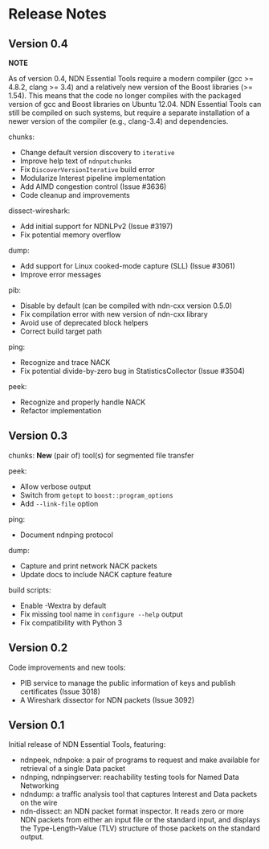 Release Notes
=============

## Version 0.4

**NOTE**

  As of version 0.4, NDN Essential Tools require a modern compiler (gcc >= 4.8.2, clang >= 3.4)
  and a relatively new version of the Boost libraries (>= 1.54).  This means that the code no
  longer compiles with the packaged version of gcc and Boost libraries on Ubuntu 12.04.
  NDN Essential Tools can still be compiled on such systems, but require a separate
  installation of a newer version of the compiler (e.g., clang-3.4) and dependencies.

chunks:
- Change default version discovery to `iterative`
- Improve help text of `ndnputchunks`
- Fix `DiscoverVersionIterative` build error
- Modularize Interest pipeline implementation
- Add AIMD congestion control (Issue #3636)
- Code cleanup and improvements

dissect-wireshark:
- Add initial support for NDNLPv2 (Issue #3197)
- Fix potential memory overflow

dump:
- Add support for Linux cooked-mode capture (SLL) (Issue #3061)
- Improve error messages

pib:
- Disable by default (can be compiled with ndn-cxx version 0.5.0)
- Fix compilation error with new version of ndn-cxx library
- Avoid use of deprecated block helpers
- Correct build target path

ping:
- Recognize and trace NACK
- Fix potential divide-by-zero bug in StatisticsCollector (Issue #3504)

peek:
- Recognize and properly handle NACK
- Refactor implementation

## Version 0.3

chunks: **New** (pair of) tool(s) for segmented file transfer

peek:
- Allow verbose output
- Switch from `getopt` to `boost::program_options`
- Add `--link-file` option

ping:
- Document ndnping protocol

dump:
- Capture and print network NACK packets
- Update docs to include NACK capture feature

build scripts:
- Enable -Wextra by default
- Fix missing tool name in `configure --help` output
- Fix compatibility with Python 3

## Version 0.2

Code improvements and new tools:

- PIB service to manage the public information of keys and publish certificates
  (Issue 3018)
- A Wireshark dissector for NDN packets (Issue 3092)

## Version 0.1

Initial release of NDN Essential Tools, featuring:

- ndnpeek, ndnpoke: a pair of programs to request and make available for
  retrieval of a single Data packet
- ndnping, ndnpingserver: reachability testing tools for Named Data Networking
- ndndump: a traffic analysis tool that captures Interest and Data packets on
  the wire
- ndn-dissect: an NDN packet format inspector. It reads zero or more NDN
  packets from either an input file or the standard input, and displays the
  Type-Length-Value (TLV) structure of those packets on the standard output.
